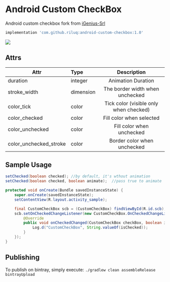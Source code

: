# Android Custom CheckBox
Android custom checkbox fork from [iGenius-Srl](https://github.com/iGenius-Srl/android-custom-checkbox)

```groovy
implementation 'com.github.riluq:android-custom-checkbox:1.0'
```

![](https://github.com/iGenius-Srl/android-custom-checkbox/blob/master/assets/smoothcb.gif?raw=true)

## Attrs
|Attr|Type|Description|
|---|:---|:---:|
|duration|integer|Animation Duration|
|stroke_width|dimension|The border width when unchecked|
|color_tick|color|Tick color (visible only when checked)|
|color_checked|color|Fill color when selected|
|color_unchecked|color|Fill color when unchecked|
|color_unchecked_stroke|color|Border color when unchecked|

## Sample Usage
```java
setChecked(boolean checked); //by default, it's wthout animation
setChecked(boolean checked, boolean animate);  //pass true to animate
```

```java
protected void onCreate(Bundle savedInstanceState) {
    super.onCreate(savedInstanceState);
    setContentView(R.layout.activity_sample);

    final CustomCheckBox scb = (CustomCheckBox) findViewById(R.id.scb);
    scb.setOnCheckedChangeListener(new CustomCheckBox.OnCheckedChangeListener() {
        @Override
        public void onCheckedChanged(CustomCheckBox checkBox, boolean isChecked) {
            Log.d("CustomCheckBox", String.valueOf(isChecked));
        }
    });
}
```

## Publishing
To publish on bintray, simply execute: `./gradlew clean assembleRelease bintrayUpload`
